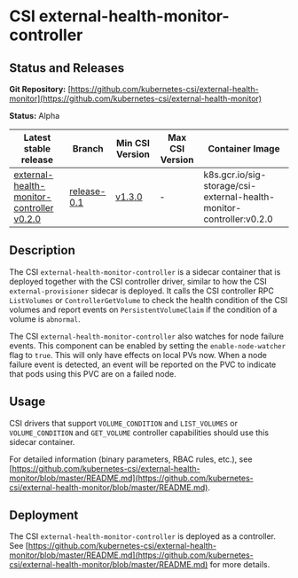 # CSI external-health-monitor-controller

## Status and Releases

**Git Repository:** [https://github.com/kubernetes-csi/external-health-monitor](https://github.com/kubernetes-csi/external-health-monitor)

**Status:** Alpha 

Latest stable release | Branch | Min CSI Version | Max CSI Version | Container Image
--|--|--|--|--
[external-health-monitor-controller v0.2.0](https://github.com/kubernetes-csi/external-health-monitor/releases/tag/v0.2.0) | [release-0.1](https://github.com/kubernetes-csi/external-health-monitor/tree/release-0.2) | [v1.3.0](https://github.com/container-storage-interface/spec/releases/tag/v1.3.0) | - | k8s.gcr.io/sig-storage/csi-external-health-monitor-controller:v0.2.0

## Description

The CSI `external-health-monitor-controller` is a sidecar container that is deployed together with the CSI controller driver, similar to how the CSI `external-provisioner` sidecar is deployed. It calls the CSI controller RPC `ListVolumes` or `ControllerGetVolume` to check the health condition of the CSI volumes and report events on `PersistentVolumeClaim` if the condition of a volume is `abnormal`.

The CSI `external-health-monitor-controller` also watches for node failure events. This component can be enabled by setting the `enable-node-watcher` flag to `true`. This will only have effects on local PVs now. When a node failure event is detected, an event will be reported on the PVC to indicate that pods using this PVC are on a failed node.

## Usage

CSI drivers that support `VOLUME_CONDITION` and `LIST_VOLUMES` or `VOLUME_CONDITION` and `GET_VOLUME` controller capabilities should use this sidecar container.

For detailed information (binary parameters, RBAC rules, etc.), see [https://github.com/kubernetes-csi/external-health-monitor/blob/master/README.md](https://github.com/kubernetes-csi/external-health-monitor/blob/master/README.md).

## Deployment

The CSI `external-health-monitor-controller` is deployed as a controller. See [https://github.com/kubernetes-csi/external-health-monitor/blob/master/README.md](https://github.com/kubernetes-csi/external-health-monitor/blob/master/README.md) for more details.
